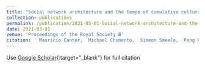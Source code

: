 ```yaml
---
title: "Social network architecture and the tempo of cumulative cultural evolution"
collection: publications
permalink: /publication/2021-03-01-Social-network-architecture-and-the-tempo-of-cumulative-cultural-evolution
date: 2021-03-01
venue: 'Proceedings of the Royal Society B'
citation: ' Mauricio Cantor,  Michael Chimento,  Simeon Smeele,  Peng He,  Danai Papageorgiou,  Lucy Aplin,  Damien Farine, &quot;Social network architecture and the tempo of cumulative cultural evolution.&quot; Proceedings of the Royal Society B, 2021.'
---
```

Use [Google Scholar](https://scholar.google.com/scholar?q=Social+network+architecture+and+the+tempo+of+cumulative+cultural+evolution){:target="_blank"} for full citation